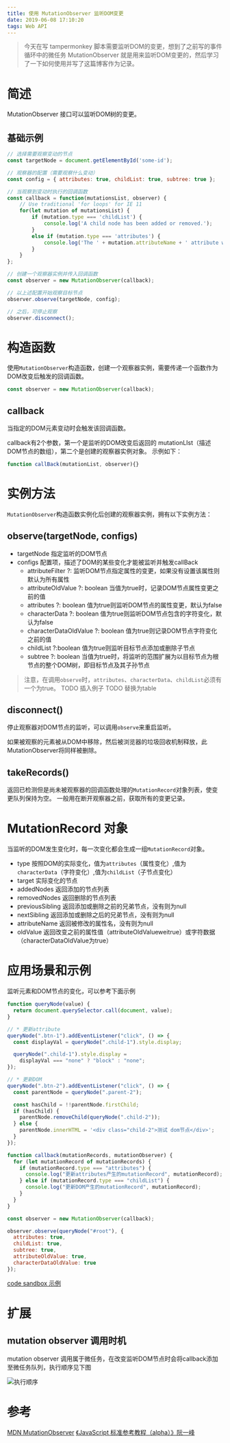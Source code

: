 ```yaml
---
title: 使用 MutationObserver 监听DOM变更
date: 2019-06-08 17:10:20
tags: Web API
---
```

> 今天在写 tampermonkey 脚本需要监听DOM的变更，想到了之前写的事件循环中的微任务 MutationObserver 就是用来监听DOM变更的，然后学习了一下如何使用并写了这篇博客作为记录。

# 简述
MutationObserver 接口可以监听DOM树的变更。

## 基础示例
```js
// 选择需要观察变动的节点
const targetNode = document.getElementById('some-id');

// 观察器的配置（需要观察什么变动）
const config = { attributes: true, childList: true, subtree: true };

// 当观察到变动时执行的回调函数
const callback = function(mutationsList, observer) {
    // Use traditional 'for loops' for IE 11
    for(let mutation of mutationsList) {
        if (mutation.type === 'childList') {
            console.log('A child node has been added or removed.');
        }
        else if (mutation.type === 'attributes') {
            console.log('The ' + mutation.attributeName + ' attribute was modified.');
        }
    }
};

// 创建一个观察器实例并传入回调函数
const observer = new MutationObserver(callback);

// 以上述配置开始观察目标节点
observer.observe(targetNode, config);

// 之后，可停止观察
observer.disconnect();
```

# 构造函数
使用`MutationObserver`构造函数，创建一个观察器实例，需要传递一个函数作为DOM改变后触发的回调函数。
```js
const observer = new MutationObserver(callback);
```

## callback
当指定的DOM元素变动时会触发该回调函数。

callback有2个参数，第一个是监听的DOM改变后返回的 mutationLIst（描述DOM节点的数组），第二个是创建的观察器实例对象。
示例如下：
```js
function callBack(mutationList, observer){}
```


# 实例方法
`MutationObserver`构造函数实例化后创建的观察器实例，拥有以下实例方法：

## observe(targetNode, configs)
- targetNode  指定监听的DOM节点
- configs  配置项，描述了DOM的某些变化才能被监听并触发callBack
	- attributeFilter ?: <string>  监听DOM节点指定属性的变更，如果没有设置该属性则默认为所有属性
	- attributeOldValue ?: boolean  当值为true时，记录DOM节点属性变更之前的值
	- attributes ?: boolean  值为true则监听DOM节点的属性变更，默认为false
	- characterData ?: boolean  值为true则监听DOM节点包含的字符变化，默认为false
	- characterDataOldValue ?: boolean 值为true则记录DOM节点字符变化之前的值
	- childList ?:boolean 值为true则监听目标节点添加或删除子节点
	- subtree ?: boolean 当值为true时，将监听的范围扩展为以目标节点为根节点的整个DOM树，即目标节点及其子孙节点
		
> 注意，在调用`observe`时，`attributes`、`characterData`、`childList`必须有一个为true。
TODO 插入例子
TODO 替换为table

## disconnect()
停止观察器对DOM节点的监听，可以调用`observe`来重启监听。

如果被观察的元素被从DOM中移除，然后被浏览器的垃圾回收机制释放，此MutationObserver将同样被删除。

## takeRecords()
返回已检测但是尚未被观察器的回调函数处理的`MutationRecord`对象列表，使变更队列保持为空。
一般用在断开观察器之前，获取所有的变更记录。

# MutationRecord 对象
当监听的DOM发生变化时，每一次变化都会生成一组`MutationRecord`对象。

- type  按照DOM的实际变化，值为`attributes`（属性变化）,值为`characterData`（字符变化）,值为`childList`（子节点变化） 
- target  实际变化的节点
- addedNodes  返回添加的节点列表
- removedNodes  返回删除的节点列表
- previousSibling  返回添加或删除之前的兄弟节点，没有则为null
- nextSibling  返回添加或删除之后的兄弟节点，没有则为null
- attributeName  返回被修改的属性名，没有则为null
- oldValue  返回改变之前的属性值（attributeOldValueweitrue）或字符数据（characterDataOldValue为true）

# 应用场景和示例
监听元素和DOM节点的变化，可以参考下面示例

```js
function queryNode(value) {
  return document.querySelector.call(document, value);
}

// * 更新attribute
queryNode(".btn-1").addEventListener("click", () => {
  const displayVal = queryNode(".child-1").style.display;

  queryNode(".child-1").style.display =
    displayVal === "none" ? "block" : "none";
});

// * 更新DOM
queryNode(".btn-2").addEventListener("click", () => {
  const parentNode = queryNode(".parent-2");

  const hasChild = !!parentNode.firstChild;
  if (hasChild) {
    parentNode.removeChild(queryNode(".child-2"));
  } else {
    parentNode.innerHTML = '<div class="child-2">测试 dom节点</div>';
  }
});

function callback(mutationRecords, mutationObserver) {
  for (let mutationRecord of mutationRecords) {
    if (mutationRecord.type === "attributes") {
      console.log("更新attributes产生的mutationRecord", mutationRecord);
    } else if (mutationRecord.type === "childList") {
      console.log("更新DOM产生的mutationRecord", mutationRecord);
    }
  }
}

const observer = new MutationObserver(callback);

observer.observe(queryNode("#root"), {
  attributes: true,
  childList: true,
  subtree: true,
  attributeOldValue: true,
  characterDataOldValue: true
});
```

[code sandbox 示例](https://codesandbox.io/s/mutationobserver-demo-v2lwz?file=/src/index.js)

# 扩展
## mutation observer 调用时机
mutation observer 调用属于微任务，在改变监听DOM节点时会将callback添加至微任务队列，执行顺序见下图

![执行顺序](https://zqfile.banzheshenghuo.com/20210405175823.png)

# 参考
[MDN MutationObserver](https://developer.mozilla.org/zh-CN/docs/Web/API/MutationObserver)
[《JavaScript 标准参考教程（alpha）》阮一峰](https://javascript.ruanyifeng.com/dom/mutationobserver.html)
